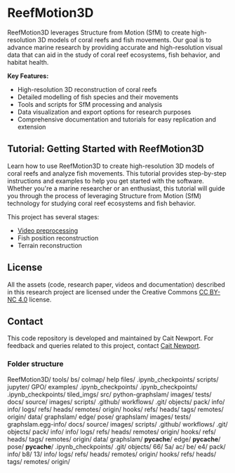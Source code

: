 # ReefMotion3D
ReefMotion3D leverages Structure from Motion (SfM) to create high-resolution 3D models of coral reefs and fish movements. Our goal is to advance marine research by providing accurate and high-resolution visual data that can aid in the study of coral reef ecosystems, fish behavior, and habitat health.

**Key Features:**

- High-resolution 3D reconstruction of coral reefs
- Detailed modelling of fish species and their movements
- Tools and scripts for SfM processing and analysis
- Data visualization and export options for research purposes
- Comprehensive documentation and tutorials for easy replication and extension

## Tutorial: Getting Started with ReefMotion3D
Learn how to use ReefMotion3D to create high-resolution 3D models of coral reefs and analyze fish movements. This tutorial provides step-by-step instructions and examples to help you get started with the software. Whether you're a marine researcher or an enthusiast, this tutorial will guide you through the process of leveraging Structure from Motion (SfM) technology for studying coral reef ecosystems and fish behavior.

This project has several stages:

* [Video preprocessing](docs/Preprocessing.md)
* Fish position reconstruction
* Terrain reconstruction

## License
All the assets (code, research paper, videos and documentation) described in this research project are licensed under the Creative Commons [CC BY-NC 4.0](https://creativecommons.org/licenses/by-nc/4.0/) license.

## Contact 
This code repository is developed and maintained by Cait Newport. For feedback and queries related to this project, contact [Cait Newport](mailto:caitlin.newport@biology.ox.ac.uk).


### Folder structure

ReefMotion3D/
    tools/
    bs/
        colmap/
        help files/
            .ipynb_checkpoints/
        scripts/
        jupyter/
            GPO/
                examples/
                    .ipynb_checkpoints/
                .ipynb_checkpoints/
            .ipynb_checkpoints/
            tiled_imgs/
            src/
                python-graphslam/
                    images/
                    tests/
                    docs/
                        source/
                            images/
                    scripts/
                    .github/
                        workflows/
                    .git/
                        objects/
                            pack/
                            info/
                        info/
                        logs/
                            refs/
                                heads/
                                remotes/
                                    origin/
                        hooks/
                        refs/
                            heads/
                            tags/
                            remotes/
                                origin/
                    data/
                    graphslam/
                        edge/
                        pose/
                graphslam/
                    images/
                    tests/
                    graphslam.egg-info/
                    docs/
                        source/
                            images/
                    scripts/
                    .github/
                        workflows/
                    .git/
                        objects/
                            pack/
                            info/
                        info/
                        logs/
                            refs/
                                heads/
                                remotes/
                                    origin/
                        hooks/
                        refs/
                            heads/
                            tags/
                            remotes/
                                origin/
                    data/
                    graphslam/
                        __pycache__/
                        edge/
                            __pycache__/
                        pose/
                            __pycache__/
                        .ipynb_checkpoints/
    .git/
        objects/
            66/
            5a/
            ac/
            be/
            e4/
            pack/
            info/
            b8/
            13/
        info/
        logs/
            refs/
                heads/
                remotes/
                    origin/
        hooks/
        refs/
            heads/
            tags/
            remotes/
                origin/